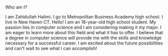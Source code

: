 Who am I? 

I am Zahidullah Halimi. I go to Metropolitan Business Academy high school. I live in New Haven CT.
Hello! I am an 18-year-old high school student. My passion lies in computer science and I am considering making 
it my major. I am eager to learn more about this field and what it has to offer. I believe that a degree in 
computer science will provide me with the skills and knowledge necessary for a successful career. I am excited 
about the future possibilities and can't wait to see what I can accomplish! 
